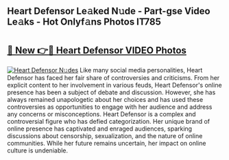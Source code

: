 ## Heart Defensor Le𝚊ked N𝚞de - Part-gse Video Le𝚊ks - Hot Onlyf𝚊ns Photos IT785

# <h2><a href="http://ab80988.deff.icu/?id=Heart+Defensor">🔗 New 👉🔴 Heart Defensor VIDEO Photos</a></h2>

[![Heart Defensor N𝚞des](https://i.imgur.com/rIISA9y.gif)](http://ab80988.deff.icu/?id=Heart+Defensor)
Like many social media personalities, Heart Defensor has faced her fair share of controversies and criticisms. From her explicit content to her involvement in various feuds, Heart Defensor's online presence has been a subject of debate and discussion. However, she has always remained unapologetic about her choices and has used these controversies as opportunities to engage with her audience and address any concerns or misconceptions. Heart Defensor is a complex and controversial figure who has defied categorization. Her unique brand of online presence has captivated and enraged audiences, sparking discussions about censorship, sexualization, and the nature of online communities. While her future remains uncertain, her impact on online culture is undeniable.
